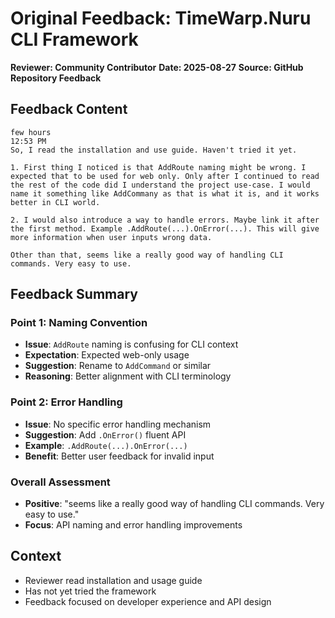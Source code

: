 # Original Feedback: TimeWarp.Nuru CLI Framework
**Reviewer: Community Contributor**
**Date: 2025-08-27**
**Source: GitHub Repository Feedback**

## Feedback Content

```
few hours
12:53 PM
So, I read the installation and use guide. Haven't tried it yet.

1. First thing I noticed is that AddRoute naming might be wrong. I expected that to be used for web only. Only after I continued to read the rest of the code did I understand the project use-case. I would name it something like AddCommany as that is what it is, and it works better in CLI world.

2. I would also introduce a way to handle errors. Maybe link it after the first method. Example .AddRoute(...).OnError(...). This will give more information when user inputs wrong data.

Other than that, seems like a really good way of handling CLI commands. Very easy to use.
```

## Feedback Summary

### Point 1: Naming Convention
- **Issue**: `AddRoute` naming is confusing for CLI context
- **Expectation**: Expected web-only usage
- **Suggestion**: Rename to `AddCommand` or similar
- **Reasoning**: Better alignment with CLI terminology

### Point 2: Error Handling
- **Issue**: No specific error handling mechanism
- **Suggestion**: Add `.OnError()` fluent API
- **Example**: `.AddRoute(...).OnError(...)`
- **Benefit**: Better user feedback for invalid input

### Overall Assessment
- **Positive**: "seems like a really good way of handling CLI commands. Very easy to use."
- **Focus**: API naming and error handling improvements

## Context
- Reviewer read installation and usage guide
- Has not yet tried the framework
- Feedback focused on developer experience and API design